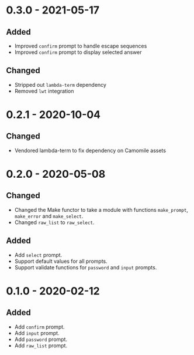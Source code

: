 # 0.3.0 - 2021-05-17

## Added

- Improved `confirm` prompt to handle escape sequences
- Improved `confirm` prompt to display selected answer

## Changed

- Stripped out `lambda-term` dependency
- Removed `lwt` integration

# 0.2.1 - 2020-10-04

## Changed 

- Vendored lambda-term to fix dependency on Camomile assets

# 0.2.0 - 2020-05-08

## Changed 

- Changed the Make functor to take a module with functions `make_prompt`, `make_error` and `make_select`.
- Changed `raw_list` to `raw_select`.

## Added

- Add `select` prompt.
- Support default values for all prompts.
- Support validate functions for `password` and `input` prompts.

# 0.1.0 - 2020-02-12

## Added

- Add `confirm` prompt.
- Add `input` prompt.
- Add `password` prompt.
- Add `raw_list` prompt.
